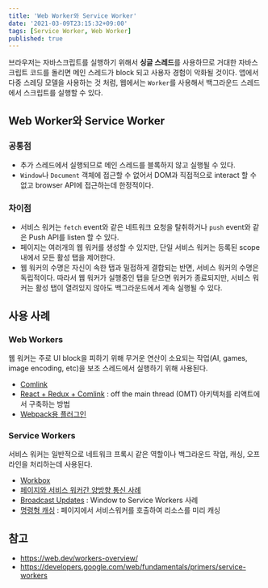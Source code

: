 ```yaml
---
title: 'Web Worker와 Service Worker'
date: '2021-03-09T23:15:32+09:00'
tags: [Service Worker, Web Worker]
published: true
---
```


브라우저는 자바스크립트를 실행하기 위해서 **싱글 스레드**를 사용하므로 거대한 자바스크립트 코드를 돌리면 메인 스레드가 block 되고 사용자 경험이 악화될 것이다. 앱에서 다중 스레딩 모델을 사용하는 것 처럼, 웹에서는 `Worker`를 사용해서 백그라운드 스레드에서 스크립트를 실행할 수 있다.

## Web Worker와 Service Worker

### 공통점

- 추가 스레드에서 실행되므로 메인 스레드를 블록하지 않고 실행될 수 있다.
- `Window`나 `Document` 객체에 접근할 수 없어서 DOM과 직접적으로 interact 할 수 없고 browser API에 접근하는데 한정적이다.

### 차이점

- 서비스 워커는 `fetch` event와 같은 네트워크 요청을 탈취하거나 `push` event와 같은 Push API를 listen 할 수 있다.
- 페이지는 여러개의 웹 워커를 생성할 수 있지만, 단일 서비스 워커는 등록된 scope내에서 모든 활성 탭을 제어한다.
- 웹 워커의 수명은 자신이 속한 탭과 밀접하게 결합되는 반면, 서비스 워커의 수명은 독립적이다. 따라서 웹 워커가 실행중인 탭을 닫으면 워커가 종료되지만, 서비스 워커는 활성 탭이 열려있지 않아도 백그라운드에서 계속 실행될 수 있다.

## 사용 사례

### Web Workers

웹 워커는 주로 UI block을 피하기 위해 무거운 연산이 소요되는 작업(AI, games, image encoding, etc)을 보조 스레드에서 실행하기 위해 사용된다.

- [Comlink](https://github.com/GoogleChromeLabs/comlink)
- [React + Redux + Comlink](https://dassur.ma/things/react-redux-comlink/) : off the main thread (OMT) 아키텍처를 리액트에서 구축하는 방법
- [Webpack용 플러그인](https://github.com/GoogleChromeLabs/worker-plugin)

### Service Workers

서비스 워커는 일반적으로 네트워크 프록시 같은 역할이나 백그라운드 작업, 캐싱, 오프라인을 처리하는데 사용된다.

- [Workbox](https://developers.google.com/web/tools/workbox)
- [페이지와 서비스 워커간 양방향 통신 사례](https://web.dev/two-way-communication-guide/)
- [Broadcast Updates](https://web.dev/broadcast-updates-guide/) : Window to Service Workers 사례
- [명령형 캐싱](https://web.dev/imperative-caching-guide/) : 페이지에서 서비스워커를 호출하여 리소스를 미리 캐싱

## 참고

- https://web.dev/workers-overview/
- https://developers.google.com/web/fundamentals/primers/service-workers
